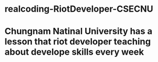 # realcoding-RiotDeveloper-CSECNU

# Chungnam Natinal University has a lesson that riot developer teaching about develope skills every week
